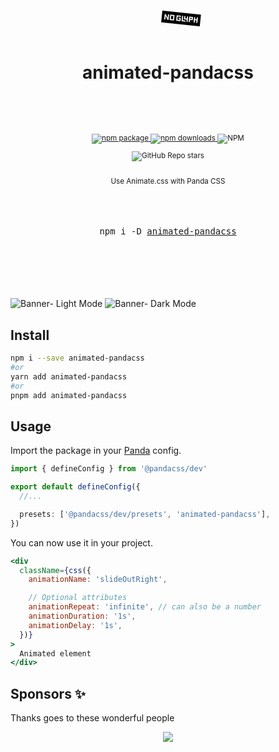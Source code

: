 <div align="center">

  <h1>
    <br/>
    <span>
    <svg width="120" height="120">
  <g transform="translate(0 30)">
    <text x="25%" y="25%" font-size="2em">
      <animateTransform attributeName="transform" type="rotate" from="90 60 30" to="450 60 30" dur="3" repeatCount="indefinite" />
      🐼
    </text>
  </g>
</svg>
</span><br />
animated-pandacss
<br />
    <br />

  </h1>
  <sup>
    <br />
    <br />
    <a href="https://www.npmjs.com/package/animated-pandacss?style=for-the-badge">
       <img src="https://img.shields.io/npm/v/animated-pandacss.svg?style=for-the-badge" alt="npm package" />
    </a>
    <a href="https://www.npmjs.com/package/animated-pandacss?style=for-the-badge">
      <img src="https://img.shields.io/npm/dw/animated-pandacss.svg?style=for-the-badge" alt="npm  downloads" />
    </a>
<a>
    <img alt="NPM" src="https://img.shields.io/npm/l/animated-pandacss?style=for-the-badge">
</a>

<a><img alt="GitHub Repo stars" src="https://img.shields.io/github/stars/anubra266/animated-pandacss?logo=github&style=for-the-badge">

</a>
    <br />
   Use Animate.css with Panda CSS
    
  </sup>
  <br />
  <br />
  <br />
  <br />
  <pre>npm i -D <a href="https://www.npmjs.com/package/animated-pandacss">animated-pandacss</a></pre>
  <br />
  <br />
  <br />
  <br />
  <br />
</div>

<picture>
  <source media="(prefers-color-scheme: light)" srcset="https://github.com/anubra266/animated-pandacss/assets/30869823/059aa86d-3a0f-4633-b7c6-98aefb20d705">
  <img alt="Banner- Light Mode" src="https://github.com/anubra266/animated-pandacss/assets/30869823/059aa86d-3a0f-4633-b7c6-98aefb20d705">
</picture>

<picture>
  <source media="(prefers-color-scheme: dark)" srcset="https://github.com/anubra266/animated-pandacss/assets/30869823/68d809b1-1ef8-4a17-a180-ecacdf33516a">
  <img alt="Banner- Dark Mode" src="https://github.com/anubra266/animated-pandacss/assets/30869823/68d809b1-1ef8-4a17-a180-ecacdf33516a">
</picture>

## Install

```bash
npm i --save animated-pandacss
#or
yarn add animated-pandacss
#or
pnpm add animated-pandacss
```

## Usage

Import the package in your [Panda](https://panda-css.com) config.

```ts
import { defineConfig } from '@pandacss/dev'

export default defineConfig({
  //...

  presets: ['@pandacss/dev/presets', 'animated-pandacss'],
})
```

You can now use it in your project.

```jsx
<div
  className={css({
    animationName: 'slideOutRight',

    // Optional attributes
    animationRepeat: 'infinite', // can also be a number
    animationDuration: '1s',
    animationDelay: '1s',
  })}
>
  Animated element
</div>
```

## Sponsors ✨

Thanks goes to these wonderful people

<p align="center">
  <a href="https://patreon.com/anubra266?utm_medium=clipboard_copy&utm_source=copyLink&utm_campaign=creatorshare_creator&utm_content=join_link">
    <img src='https://cdn.jsdelivr.net/gh/anubra266/static@main/sponsors.svg'/>
  </a>
</p>
